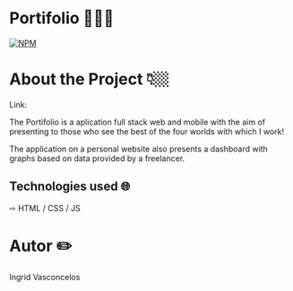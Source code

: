 # Portifolio 👩🏻‍💻
[![NPM](https://img.shields.io/npm/l/react)](https://github.com/Ingridvasc/Portifolio/blob/main/LICENSE) 

# About the Project 👇🏼

Link: 



The Portifolio is a aplication full stack web and mobile with the aim of presenting to those who see the best of the four worlds with which I work!

The application on a personal website also presents a dashboard with graphs based on data provided by a freelancer.

## Technologies used 🌐

⇨ HTML / CSS / JS 
  
# Autor ✏️

Ingrid Vasconcelos







